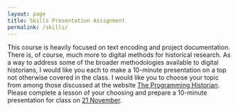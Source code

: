 ```yaml
---
layout: page
title: Skills Presentation Assignment
permalink: /skills/
---
```



This course is heavily focused on text encoding and project documentation. There is, of course, much 
more to digital methods for historical research. As a way to address some of the broader methodologies available 
to digital historians, I would like you each to make a 10-minute presentation on a top not otherwise covered in 
the class. I would like you to choose your topic from among those discussed at the website 
[The Programming Historian](https://programminghistorian.org/en/lessons/). Please complete a lesson of your choosing
and prepare a 10-minute presentation for class on [21 November](../schedule/#21-november).